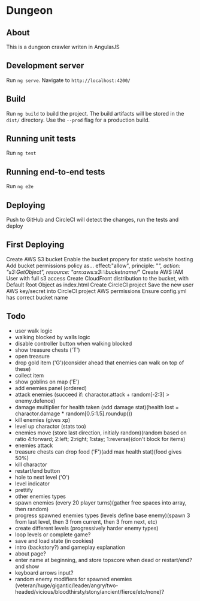 # Dungeon

## About

This is a dungeon crawler writen in AngularJS

## Development server

Run `ng serve`. Navigate to `http://localhost:4200/`

## Build

Run `ng build` to build the project. The build artifacts will be stored in the `dist/` directory. Use the `--prod` flag for a production build.

## Running unit tests

Run `ng test`

## Running end-to-end tests

Run `ng e2e`

## Deploying

Push to GitHub and CircleCI will detect the changes, run the tests and deploy

## First Deploying

Create AWS S3 bucket
Enable the bucket propery for static website hosting
Add bucket permissions policy as... effect:"allow", principle: "*", action: "s3:GetObject", resource: "arn:aws:s3:::bucketname/*"
Create AWS IAM User with full s3 access
Create CloudFront distribution to the bucket, with Default Root Object as index.html
Create CircleCI project
Save the new user AWS key/secret into CircleCI project AWS permissions
Ensure config.yml has correct bucket name

## Todo
- user walk logic
- walking blocked by walls logic
- disable controller button when walking blocked
- show treasure chests ('T')
- open treasure
- drop gold item ('G')(consider ahead that enemies can walk on top of these)
- collect item
- show goblins on map ('E')
- add enemies panel (ordered)
- attack enemies (succeed if: charactor.attack + random[-2:3] > enemy.defence)
- damage multiplier for health taken (add damage stat)(health lost = charactor.damage * random[0.5:1.5].roundup())
- kill enemies (gives xp)
- level up charactor (stats too)
- enemies move (store last direction, initialy random)(random based on ratio 4:forward; 2:left; 2:right; 1:stay; 1:reverse)(don't block for items)
- enemies attack
- treasure chests can drop food ('F')(add max health stat)(food gives 50%)
- kill charactor
- restart/end button
- hole to next level ('O')
- level indicator
- prettify
- other enemies types
- spawn enemies (every 20 player turns)(gather free spaces into array, then random)
- progress spawned enemies types (levels define base enemy)(spawn 3 from last level, then 3 from current, then 3 from next, etc)
- create different levels (progressively harder enemy types)
- loop levels or complete game?
- save and load state (in cookies)
- intro (backstory?) and gameplay explanation 
- about page?
- enter name at beginning, and store topscore when dead or restart/end? and show
- keyboard arrows input?
- random enemy modifiers for spawned enemies (veteran/huge/gigantic/leader/angry/two-headed/vicious/bloodthirsty/stony/ancient/fierce/etc/none)?